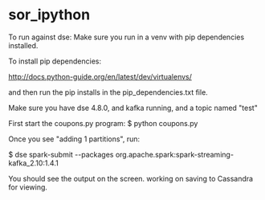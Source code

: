 # sor_ipython
To run against dse:
Make sure you run in a venv with pip dependencies installed.

To install pip dependencies:

http://docs.python-guide.org/en/latest/dev/virtualenvs/

and then run the pip installs in the pip_dependencies.txt file.

Make sure you have dse 4.8.0, and kafka running, and a topic named "test"

First start the coupons.py program:
$ python coupons.py

Once you see "adding 1 partitions", run:

$ dse spark-submit --packages org.apache.spark:spark-streaming-kafka_2.10:1.4.1 <full path to aggs.py>

You should see the output on the screen. working on saving to Cassandra for viewing.
